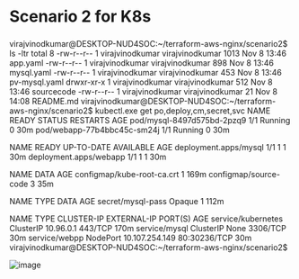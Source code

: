 # Scenario 2 for K8s

###

virajvinodkumar@DESKTOP-NUD4SOC:~/terraform-aws-nginx/scenario2$ ls -ltr
total 8
-rw-r--r-- 1 virajvinodkumar virajvinodkumar 1013 Nov  8 13:46 app.yaml
-rw-r--r-- 1 virajvinodkumar virajvinodkumar  898 Nov  8 13:46 mysql.yaml
-rw-r--r-- 1 virajvinodkumar virajvinodkumar  453 Nov  8 13:46 pv-mysql.yaml
drwxr-xr-x 1 virajvinodkumar virajvinodkumar  512 Nov  8 13:46 sourcecode
-rw-r--r-- 1 virajvinodkumar virajvinodkumar   21 Nov  8 14:08 README.md
virajvinodkumar@DESKTOP-NUD4SOC:~/terraform-aws-nginx/scenario2$ kubectl.exe get po,deploy,cm,secret,svc
NAME                          READY   STATUS    RESTARTS   AGE
pod/mysql-8497d575bd-2pzq9    1/1     Running   0          30m
pod/webapp-77b4bbc45c-sm24j   1/1     Running   0          30m

NAME                     READY   UP-TO-DATE   AVAILABLE   AGE
deployment.apps/mysql    1/1     1            1           30m
deployment.apps/webapp   1/1     1            1           30m

NAME                         DATA   AGE
configmap/kube-root-ca.crt   1      169m
configmap/source-code        3      35m

NAME                TYPE     DATA   AGE
secret/mysql-pass   Opaque   1      112m

NAME                 TYPE        CLUSTER-IP       EXTERNAL-IP   PORT(S)        AGE
service/kubernetes   ClusterIP   10.96.0.1        <none>        443/TCP        170m
service/mysql        ClusterIP   None             <none>        3306/TCP       30m
service/webpp        NodePort    10.107.254.149   <none>        80:30236/TCP   30m
virajvinodkumar@DESKTOP-NUD4SOC:~/terraform-aws-nginx/scenario2$

![image](https://user-images.githubusercontent.com/28803383/200516443-2d1ecfdb-1d96-4b96-8ef7-cfc65e544646.png)
